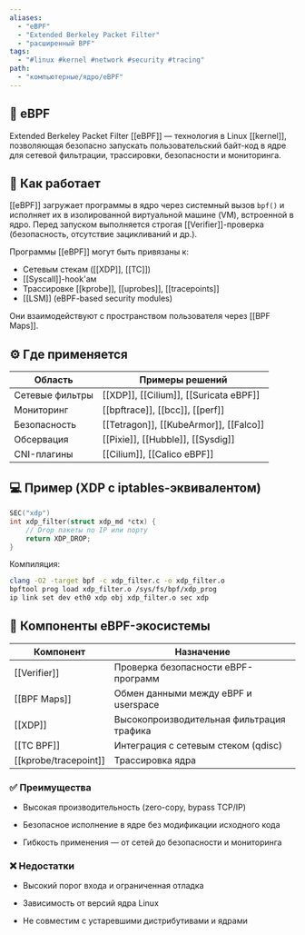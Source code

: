 ```yaml
---
aliases:
  - "eBPF"
  - "Extended Berkeley Packet Filter"
  - "расширенный BPF"
tags:
  - "#linux #kernel #network #security #tracing"
path:
  - "компьютерные/ядро/eBPF"
---
```


## 📌 eBPF  
Extended Berkeley Packet Filter [[eBPF]] — технология в Linux [[kernel]], позволяющая безопасно запускать пользовательский байт-код в ядре для сетевой фильтрации, трассировки, безопасности и мониторинга.

## 🧠 Как работает  
[[eBPF]] загружает программы в ядро через системный вызов `bpf()` и исполняет их в изолированной виртуальной машине (VM), встроенной в ядро. Перед запуском выполняется строгая [[Verifier]]-проверка (безопасность, отсутствие зацикливаний и др.).

Программы [[eBPF]] могут быть привязаны к:

- Сетевым стекам ([[XDP]], [[TC]])
- [[Syscall]]-hook'ам
- Трассировке [[kprobe]], [[uprobes]], [[tracepoints]]
- [[LSM]] (eBPF-based security modules)

Они взаимодействуют с пространством пользователя через [[BPF Maps]].

## ⚙️ Где применяется

| Область         | Примеры решений                          |
|------------------|-------------------------------------------|
| Сетевые фильтры  | [[XDP]], [[Cilium]], [[Suricata eBPF]]    |
| Мониторинг       | [[bpftrace]], [[bcc]], [[perf]]           |
| Безопасность     | [[Tetragon]], [[KubeArmor]], [[Falco]]    |
| Обсервация       | [[Pixie]], [[Hubble]], [[Sysdig]]         |
| CNI-плагины      | [[Cilium]], [[Calico eBPF]]               |

## 💻 Пример (XDP с iptables-эквивалентом)

```c
SEC("xdp")
int xdp_filter(struct xdp_md *ctx) {
    // Drop пакеты по IP или порту
    return XDP_DROP;
}
````

Компиляция:

```bash
clang -O2 -target bpf -c xdp_filter.c -o xdp_filter.o
bpftool prog load xdp_filter.o /sys/fs/bpf/xdp_prog
ip link set dev eth0 xdp obj xdp_filter.o sec xdp
```

## 🧩 Компоненты eBPF-экосистемы

|Компонент|Назначение|
|---|---|
|[[Verifier]]|Проверка безопасности eBPF-программ|
|[[BPF Maps]]|Обмен данными между eBPF и userspace|
|[[XDP]]|Высокопроизводительная фильтрация трафика|
|[[TC BPF]]|Интеграция с сетевым стеком (qdisc)|
|[[kprobe/tracepoint]]|Трассировка ядра|

### ✅ Преимущества

- Высокая производительность (zero-copy, bypass TCP/IP)
    
- Безопасное исполнение в ядре без модификации исходного кода
    
- Гибкость применения — от сетей до безопасности и мониторинга
    

### ❌ Недостатки

- Высокий порог входа и ограниченная отладка
    
- Зависимость от версий ядра Linux
    
- Не совместим с устаревшими дистрибутивами и ядрами

